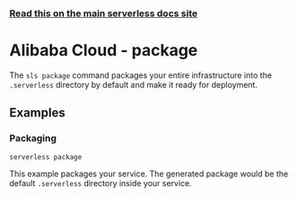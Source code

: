 <!--
title: Serverless Framework Commands - Alibaba Cloud Function Compute - Package
menuText: package
menuOrder: 3
description: Package your service according to a specified provider
layout: Doc
-->

<!-- DOCS-SITE-LINK:START automatically generated  -->

### [Read this on the main serverless docs site](https://www.serverless.com/framework/docs/providers/aliyun/cli-reference/package)

<!-- DOCS-SITE-LINK:END -->

# Alibaba Cloud - package

The `sls package` command packages your entire infrastructure into the `.serverless` directory by default and make it ready for deployment.

## Examples

### Packaging

```bash
serverless package
```

This example packages your service. The generated package would be the default `.serverless` directory inside your service.
